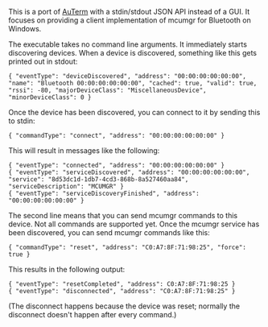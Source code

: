 This is a port of [AuTerm](https://github.com/thedjnK/AuTerm/) with a stdin/stdout JSON API instead of a GUI. It focuses on providing a client implementation of mcumgr for Bluetooth on Windows.

The executable takes no command line arguments. It immediately starts discovering devices. When a device is discovered, something like this gets printed out in stdout:

```
{ "eventType": "deviceDiscovered", "address": "00:00:00:00:00:00", "name": "Bluetooth 00:00:00:00:00:00", "cached": true, "valid": true, "rssi": -80, "majorDeviceClass": "MiscellaneousDevice", "minorDeviceClass": 0 }
```

Once the device has been discovered, you can connect to it by sending this to stdin:

```
{ "commandType": "connect", "address": "00:00:00:00:00:00" }
```

This will result in messages like the following:

```
{ "eventType": "connected", "address": "00:00:00:00:00:00" }
{ "eventType": "serviceDiscovered", "address": "00:00:00:00:00:00", "service": "8d53dc1d-1db7-4cd3-868b-8a527460aa84", "serviceDescription": "MCUMGR" }
{ "eventType": "serviceDiscoveryFinished", "address": "00:00:00:00:00:00" }
```

The second line means that you can send mcumgr commands to this device. Not all commands are supported yet. Once the mcumgr service has been discovered, you can send mcumgr commands like this:

```
{ "commandType": "reset", "address": "C0:A7:8F:71:98:25", "force": true }
```

This results in the following output:

```
{ "eventType": "resetCompleted", "address": C0:A7:8F:71:98:25 }
{ "eventType": "disconnected", "address": "C0:A7:8F:71:98:25" }
```

(The disconnect happens because the device was reset; normally the disconnect doesn't happen after every command.)
